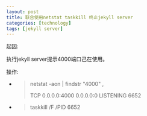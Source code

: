 ```yaml
---
layout: post
title: 联合使用netstat taskkill 终止jekyll server
categories: [technology]
tags: [jekyll server]
---
```


起因:

执行jekyll server提示4000端口己在使用。

操作:

 *   >netstat -aon | findstr "4000" , 
     >
     >TCP    0.0.0.0:4000           0.0.0.0:0              LISTENING       6652

 *   >taskkill /F /PID 6652
 
